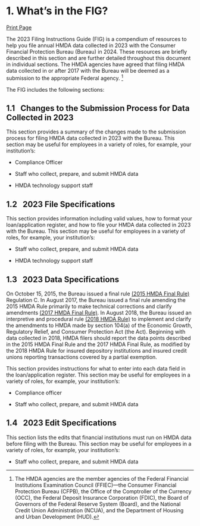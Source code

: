 # 1.  What’s in the FIG? 

<a class="printBtn" href="javascript:window.print()" target="_self">
Print Page
</a>

The 2023 Filing Instructions Guide (FIG) is a compendium of resources to help you file annual HMDA data collected in 2023 with the Consumer Financial Protection Bureau (Bureau) in 2024. These resources are briefly described in this section and are further detailed throughout this document in individual sections.  The HMDA agencies have agreed that filing HMDA data collected in or after 2017 with the Bureau will be deemed as a submission to the appropriate Federal agency. [^1] 

[^1]: The HMDA agencies are the member agencies of the Federal Financial Institutions Examination Council (FFIEC)—the Consumer Financial Protection
Bureau (CFPB), the Office of the Comptroller of the Currency (OCC), the Federal Deposit Insurance Corporation (FDIC), the Board of Governors of
the Federal Reserve System (Board), and the National Credit Union Administration (NCUA), and the Department of Housing and Urban
Development (HUD).

The FIG includes the following sections:    

## 1.1 &nbsp; Changes to the Submission Process for Data Collected in 2023 

This section provides a summary of the changes made to the submission process for filing HMDA data collected in 2023 with the Bureau.  This section may be useful for employees in a variety of roles, for example, your institution’s: 

- Compliance Officer

- Staff who collect, prepare, and submit HMDA data 

- HMDA technology support staff 

## 1.2 &nbsp; 2023 File Specifications 
This section provides information including valid values, how to format your loan/application register, and how to file your HMDA data collected in 2023 with the Bureau. This section may be useful for employees in a variety of roles, for example, your institution’s: 

- Staff who collect, prepare, and submit HMDA data 

- HMDA technology support staff

## 1.3 &nbsp; 2023 Data Specifications 

On October 15, 2015, the Bureau issued a final rule [(2015 HMDA Final Rule)](https://www.federalregister.gov/articles/2015/10/28/2015-26607/home-mortgage-disclosure-regulation-c?amending) Regulation C. In August 2017, the Bureau issued a final rule amending the 2015 HMDA Rule primarily to make technical corrections and clarify amendments [(2017 HMDA Final Rule)](https://www.federalregister.gov/documents/2017/09/13/2017-18284/home-mortgage-disclosure-regulation-c?). In August 2018, the Bureau issued an interpretive and procedural rule [(2018 HMDA Rule)](https://files.consumerfinance.gov/f/documents/bcfp_hmda_interpretive-procedural-rule_2018-08.pdf?) to implement and clarify the amendments to HMDA made by section 104(a) of the Economic Growth, Regulatory Relief, and Consumer Protection Act (the Act). Beginning with data collected in 2018, HMDA filers should report the data points described in the 2015 HMDA Final Rule and the 2017 HMDA Final Rule, as modified by the 2018 HMDA Rule for insured depository institutions and insured credit unions reporting transactions covered by a partial exemption. 

This section provides instructions for what to enter into each data field in the loan/application register. This section may be useful for employees in a variety of roles, for example, your institution’s:

- Compliance officer 

- Staff who collect, prepare, and submit HMDA data 

## 1.4 &nbsp; 2023 Edit Specifications 

This section lists the edits that financial institutions must run on HMDA data before filing with the Bureau.  This section may be useful for employees in a variety of roles, for example, your institution’s: 

- Staff who collect, prepare, and submit HMDA data